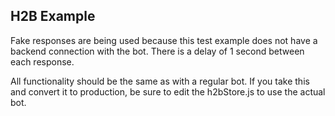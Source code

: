 H2B Example
-----------

Fake responses are being used because this test example does not have a backend connection with the bot. There is a delay of 1 second between each response.

All functionality should be the same as with a regular bot. If you take this and convert it to production, be sure to edit the h2bStore.js to use the actual bot.